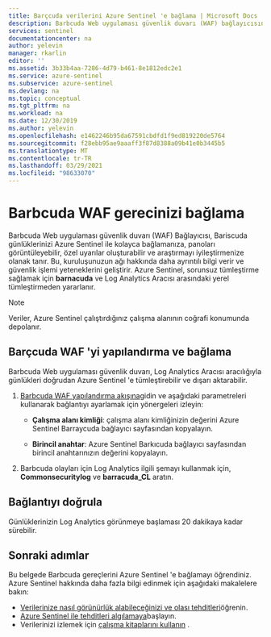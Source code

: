 ```yaml
---
title: Barçcuda verilerini Azure Sentinel 'e bağlama | Microsoft Docs
description: Barbcuda Web uygulaması güvenlik duvarı (WAF) bağlayıcısını kullanarak Barrat günlüklerini Azure Sentinel ile bağlama hakkında bilgi edinin.
services: sentinel
documentationcenter: na
author: yelevin
manager: rkarlin
editor: ''
ms.assetid: 3b33b4aa-7286-4d79-b461-8e1812edc2e1
ms.service: azure-sentinel
ms.subservice: azure-sentinel
ms.devlang: na
ms.topic: conceptual
ms.tgt_pltfrm: na
ms.workload: na
ms.date: 12/30/2019
ms.author: yelevin
ms.openlocfilehash: e1462246b95da67591cbdfd1f9ed819220de5764
ms.sourcegitcommit: f28ebb95ae9aaaff3f87d8388a09b41e0b3445b5
ms.translationtype: MT
ms.contentlocale: tr-TR
ms.lasthandoff: 03/29/2021
ms.locfileid: "98633070"
---
```

# <a name="connect-your-barracuda-waf-appliance"></a>Barbcuda WAF gerecinizi bağlama 

Barbcuda Web uygulaması güvenlik duvarı (WAF) Bağlayıcısı, Bariscuda günlüklerinizi Azure Sentinel ile kolayca bağlamanıza, panoları görüntüleyebilir, özel uyarılar oluşturabilir ve araştırmayı iyileştirmenize olanak tanır. Bu, kuruluşunuzun ağı hakkında daha ayrıntılı bilgi verir ve güvenlik işlemi yeteneklerini geliştirir. Azure Sentinel, sorunsuz tümleştirme sağlamak için **barnacuda** ve Log Analytics Aracısı arasındaki yerel tümleştirmeden yararlanır. 

> [!NOTE]
> Veriler, Azure Sentinel çalıştırdığınız çalışma alanının coğrafi konumunda depolanır.

## <a name="configure-and-connect-barracuda-waf"></a>Barçcuda WAF 'yi yapılandırma ve bağlama

Barbcuda Web uygulaması güvenlik duvarı, Log Analytics Aracısı aracılığıyla günlükleri doğrudan Azure Sentinel 'e tümleştirebilir ve dışarı aktarabilir.

1. [Barbcuda WAF yapılandırma akışına](https://campus.barracuda.com/product/webapplicationfirewall/doc/73696965/configure-the-barracuda-web-application-firewall-to-integrate-with-the-oms-server-and-export-logs/)gidin ve aşağıdaki parametreleri kullanarak bağlantıyı ayarlamak için yönergeleri izleyin:

    - **Çalışma alanı kimliği**: çalışma alanı kimliğinizin değerini Azure Sentinel Barraycuda bağlayıcı sayfasından kopyalayın.

    - **Birincil anahtar**: Azure Sentinel Barkıcuda bağlayıcı sayfasından birincil anahtarınızın değerini kopyalayın.

1. Barbcuda olayları için Log Analytics ilgili şemayı kullanmak için, **Commonsecuritylog** ve **barracuda_CL** aratın.

## <a name="validate-connectivity"></a>Bağlantıyı doğrula

Günlüklerinizin Log Analytics görünmeye başlaması 20 dakikaya kadar sürebilir. 



## <a name="next-steps"></a>Sonraki adımlar
Bu belgede Barbcuda gereçlerini Azure Sentinel 'e bağlamayı öğrendiniz. Azure Sentinel hakkında daha fazla bilgi edinmek için aşağıdaki makalelere bakın:
- [Verilerinize nasıl görünürlük alabileceğinizi ve olası tehditleri](quickstart-get-visibility.md)öğrenin.
- [Azure Sentinel ile tehditleri algılamaya](tutorial-detect-threats-built-in.md)başlayın.
- Verilerinizi izlemek için [çalışma kitaplarını kullanın](tutorial-monitor-your-data.md) .


